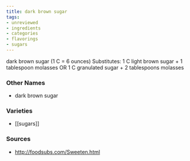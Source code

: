 ```yaml
---
title: dark brown sugar
tags:
- unreviewed
- ingredients
- categories
- flavorings
- sugars
---
```

dark brown sugar (1 C = 6 ounces) Substitutes: 1 C light brown sugar + 1 tablespoon molasses OR 1 C granulated sugar + 2 tablespoons molasses

### Other Names

* dark brown sugar

### Varieties

* [[sugars]]

### Sources
* http://foodsubs.com/Sweeten.html
